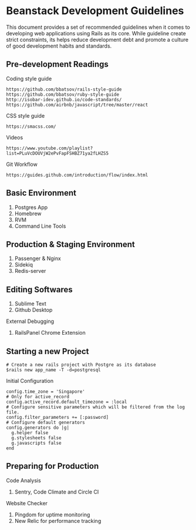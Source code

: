 # Beanstack Development Guidelines

This document provides a set of recommended guidelines when it comes to developing web applications using Rails as its core. While guideline create strict constraints, its helps reduce development debt and promote a culture of good development habits and standards.

## Pre-development Readings


Coding style guide
```
https://github.com/bbatsov/rails-style-guide
https://github.com/bbatsov/ruby-style-guide
http://isobar-idev.github.io/code-standards/
https://github.com/airbnb/javascript/tree/master/react
```

CSS style guide
```
https://smacss.com/
```

Videos
```
https://www.youtube.com/playlist?list=PLuVcDOUVjW2ePvFapFSHBZ71ya2fLHZS5
```

Git Workflow
```
https://guides.github.com/introduction/flow/index.html
```

## Basic Environment

1) Postgres App
2) Homebrew
3) RVM
4) Command Line Tools

## Production & Staging Environment

1) Passenger & Nginx
2) Sidekiq
3) Redis-server

## Editing Softwares

1) Sublime Text
2) Github Desktop

External Debugging
1) RailsPanel Chrome Extension


## Starting a new Project

```
# Create a new rails project with Postgre as its database
$rails new app_name -T -d=postgresql
```

Initial Configuration
```
config.time_zone = 'Singapore'
# Only for active_record
config.active_record.default_timezone = :local
# Configure sensitive parameters which will be filtered from the log file.
config.filter_parameters += [:password]
# Configure default generators
config.generators do |g|
  g.helper false
  g.stylesheets false
  g.javascripts false
end
```

## Preparing for Production

Code Analysis
1) Sentry, Code Climate and Circle CI

Website Checker
1) Pingdom for uptime monitoring
2) New Relic for performance tracking

